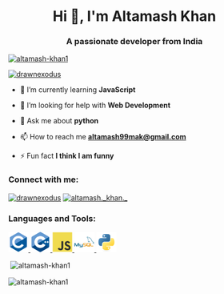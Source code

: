 <h1 align="center">Hi 👋, I'm Altamash Khan</h1>
<h3 align="center">A passionate developer from India</h3>

<p align="left"> <a href="https://github.com/ryo-ma/github-profile-trophy"><img src="https://github-profile-trophy.vercel.app/?username=altamash-khan1" alt="altamash-khan1" /></a> </p>

<p align="left"> <a href="https://twitter.com/drawnexodus" target="blank"><img src="https://img.shields.io/twitter/follow/drawnexodus?logo=twitter&style=for-the-badge" alt="drawnexodus" /></a> </p>

- 🌱 I’m currently learning **JavaScript**

- 🤝 I’m looking for help with **Web Development**

- 💬 Ask me about **python**

- 📫 How to reach me **altamash99mak@gmail.com**

- ⚡ Fun fact **I think I am funny**

<h3 align="left">Connect with me:</h3>
<p align="left">
<a href="https://twitter.com/drawnexodus" target="blank"><img align="center" src="https://raw.githubusercontent.com/rahuldkjain/github-profile-readme-generator/master/src/images/icons/Social/twitter.svg" alt="drawnexodus" height="30" width="40" /></a>
<a href="https://instagram.com/altamash._khan._" target="blank"><img align="center" src="https://raw.githubusercontent.com/rahuldkjain/github-profile-readme-generator/master/src/images/icons/Social/instagram.svg" alt="altamash._khan._" height="30" width="40" /></a>
</p>

<h3 align="left">Languages and Tools:</h3>
<p align="left"> <a href="https://www.cprogramming.com/" target="_blank" rel="noreferrer"> <img src="https://raw.githubusercontent.com/devicons/devicon/master/icons/c/c-original.svg" alt="c" width="40" height="40"/> </a> <a href="https://www.w3schools.com/cpp/" target="_blank" rel="noreferrer"> <img src="https://raw.githubusercontent.com/devicons/devicon/master/icons/cplusplus/cplusplus-original.svg" alt="cplusplus" width="40" height="40"/> </a> <a href="https://developer.mozilla.org/en-US/docs/Web/JavaScript" target="_blank" rel="noreferrer"> <img src="https://raw.githubusercontent.com/devicons/devicon/master/icons/javascript/javascript-original.svg" alt="javascript" width="40" height="40"/> </a> <a href="https://www.mysql.com/" target="_blank" rel="noreferrer"> <img src="https://raw.githubusercontent.com/devicons/devicon/master/icons/mysql/mysql-original-wordmark.svg" alt="mysql" width="40" height="40"/> </a> <a href="https://www.python.org" target="_blank" rel="noreferrer"> <img src="https://raw.githubusercontent.com/devicons/devicon/master/icons/python/python-original.svg" alt="python" width="40" height="40"/> </a> </p>

<p>&nbsp;<img align="center" src="https://github-readme-stats.vercel.app/api?username=altamash-khan1&show_icons=true&locale=en" alt="altamash-khan1" /></p>

<p><img align="center" src="https://github-readme-streak-stats.herokuapp.com/?user=altamash-khan1&" alt="altamash-khan1" /></p>

